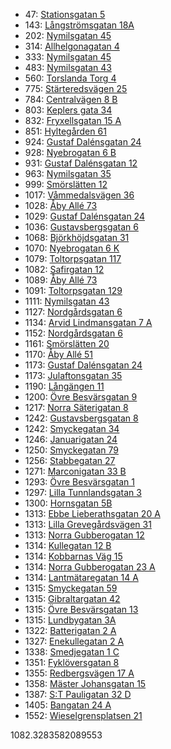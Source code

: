 - 47: [Stationsgatan 5](https://www.homeq.se/lagenhet/58838-2rum-ytterby-vastra-gotalands-lan-stationsgatan/?ht_source=individual.58838&ht_container=search_results_list&ht_position=78&)
- 143: [Långströmsgatan 18A](https://www.homeq.se/lagenhet/59114-2rum-goteborg-vastra-gotalands-lan-langstromsgatan/?ht_source=individual.59114&ht_container=search_results_list&ht_position=66&)
- 202: [Nymilsgatan 45](https://www.homeq.se/lagenhet/58821-2rum-goteborg-vastra-gotalands-lan-nymilsgatan/?ht_source=individual.58821&ht_container=search_results_list&ht_position=13&)
- 314: [Allhelgonagatan 4](https://www.homeq.se/lagenhet/59175-3rum-goteborg-vastra-gotalands-lan-allhelgonagatan/?ht_source=individual.59175&ht_container=search_results_list&ht_position=72&)
- 333: [Nymilsgatan 45](https://www.homeq.se/lagenhet/59058-2rum-goteborg-vastra-gotalands-lan-nymilsgatan/?ht_source=individual.59058&ht_container=search_results_list&ht_position=12&)
- 483: [Nymilsgatan 43](https://www.homeq.se/lagenhet/59056-2rum-goteborg-vastra-gotalands-lan-nymilsgatan/?ht_source=individual.59056&ht_container=search_results_list&ht_position=11&)
- 560: [Torslanda Torg 4](https://www.homeq.se/lagenhet/56863-2rum-torslanda-vastra-gotalands-lan-torslanda-torg/?ht_source=individual.56863&ht_container=search_results_list&ht_position=77&)
- 775: [Stärteredsvägen 25](https://www.homeq.se/lagenhet/58970-2rum-goteborg-vastra-gotalands-lan-starteredsvagen/?ht_source=individual.58970&ht_container=search_results_list&ht_position=76&)
- 784: [Centralvägen 8 B](https://www.homeq.se/lagenhet/58982-2rum-goteborg-vastra-gotalands-lan-centralvagen/?ht_source=individual.58982&ht_container=search_results_list&ht_position=37&)
- 803: [Keplers gata 34](https://www.homeq.se/lagenhet/58571-2rum-goteborg-vastra-gotalands-lan-keplers-gata/?ht_source=individual.58571&ht_container=search_results_list&ht_position=73&)
- 832: [Fryxellsgatan 15 A](https://www.homeq.se/lagenhet/57460-2rum-goteborg-vastra-gotalands-lan-fryxellsgatan/?ht_source=individual.57460&ht_container=search_results_list&ht_position=60&)
- 851: [Hyltegården 61](https://www.homeq.se/lagenhet/59141-2rum-goteborg-vastra-gotalands-lan-hyltegarden/?ht_source=individual.59141&ht_container=search_results_list&ht_position=4&)
- 924: [Gustaf Dalénsgatan 24](https://www.homeq.se/lagenhet/58874-2rum-goteborg-vastra-gotalands-lan-gustaf-dalensgatan/?ht_source=individual.58874&ht_container=search_results_list&ht_position=59&)
- 928: [Nyebrogatan 6 B](https://www.homeq.se/lagenhet/57057-2rum-alingsas-vastra-gotalands-lan-nyebrogatan/?ht_source=individual.57057&ht_container=search_results_list&ht_position=85&)
- 931: [Gustaf Dalénsgatan 12](https://www.homeq.se/lagenhet/58525-2rum-goteborg-vastra-gotalands-lan-gustaf-dalensgatan/?ht_source=individual.58525&ht_container=search_results_list&ht_position=52&)
- 963: [Nymilsgatan 35](https://www.homeq.se/lagenhet/58818-2rum-goteborg-vastra-gotalands-lan-nymilsgatan/?ht_source=individual.58818&ht_container=search_results_list&ht_position=16&)
- 999: [Smörslätten 12](https://www.homeq.se/lagenhet/58658-3rum-goteborg-vastra-gotalands-lan-smorslatten/?ht_source=individual.58658&ht_container=search_results_list&ht_position=62&)
- 1017: [Våmmedalsvägen 36](https://www.homeq.se/lagenhet/57695-3rum-kallered-vastra-gotalands-lan-vammedalsvagen/?ht_source=individual.57695&ht_container=search_results_list&ht_position=10&)
- 1028: [Åby Allé 73](https://www.homeq.se/lagenhet/58453-2rum-goteborg-vastra-gotalands-lan-aby-alle/?ht_source=individual.58453&ht_container=search_results_list&ht_position=2&)
- 1029: [Gustaf Dalénsgatan 24](https://www.homeq.se/lagenhet/58527-2rum-goteborg-vastra-gotalands-lan-gustaf-dalensgatan/?ht_source=individual.58527&ht_container=search_results_list&ht_position=57&)
- 1036: [Gustavsbergsgatan 6](https://www.homeq.se/lagenhet/59112-2rum-molndal-vastra-gotalands-lan-gustavsbergsgatan/?ht_source=individual.59112&ht_container=search_results_list&ht_position=17&)
- 1068: [Björkhöjdsgatan 31](https://www.homeq.se/lagenhet/58864-2rum-vastra-frolunda-vastra-gotalands-lan-bjorkhojdsgatan/?ht_source=individual.58864&ht_container=search_results_list&ht_position=22&)
- 1070: [Nyebrogatan 6 K](https://www.homeq.se/lagenhet/57059-2rum-alingsas-vastra-gotalands-lan-nyebrogatan/?ht_source=individual.57059&ht_container=search_results_list&ht_position=84&)
- 1079: [Toltorpsgatan 117](https://www.homeq.se/lagenhet/56342-2rum-molndal-vastra-gotalands-lan-toltorpsgatan/?ht_source=individual.56342&ht_container=search_results_list&ht_position=7&)
- 1082: [Safirgatan 12](https://www.homeq.se/lagenhet/58518-2rum-vastra-frolunda-vastra-gotalands-lan-safirgatan/?ht_source=individual.58518&ht_container=search_results_list&ht_position=9&)
- 1089: [Åby Allé 73](https://www.homeq.se/lagenhet/58051-2rum-goteborg-vastra-gotalands-lan-aby-alle/?ht_source=individual.58051&ht_container=search_results_list&ht_position=3&)
- 1091: [Toltorpsgatan 129](https://www.homeq.se/lagenhet/56343-2rum-molndal-vastra-gotalands-lan-toltorpsgatan/?ht_source=individual.56343&ht_container=search_results_list&ht_position=6&)
- 1111: [Nymilsgatan 43](https://www.homeq.se/lagenhet/57719-2rum-goteborg-vastra-gotalands-lan-nymilsgatan/?ht_source=individual.57719&ht_container=search_results_list&ht_position=15&)
- 1127: [Nordgårdsgatan 6](https://www.homeq.se/lagenhet/58893-2rum-goteborg-vastra-gotalands-lan-nordgardsgatan/?ht_source=individual.58893&ht_container=search_results_list&ht_position=28&)
- 1134: [Arvid Lindmansgatan 7 A](https://www.homeq.se/lagenhet/58193-2rum-goteborg-vastra-gotalands-lan-arvid-lindmansgatan/?ht_source=individual.58193&ht_container=search_results_list&ht_position=67&)
- 1152: [Nordgårdsgatan 6](https://www.homeq.se/lagenhet/58523-2rum-goteborg-vastra-gotalands-lan-nordgardsgatan/?ht_source=individual.58523&ht_container=search_results_list&ht_position=29&)
- 1161: [Smörslätten 20](https://www.homeq.se/lagenhet/58654-2rum-goteborg-vastra-gotalands-lan-smorslatten/?ht_source=individual.58654&ht_container=search_results_list&ht_position=61&)
- 1170: [Åby Allé 51](https://www.homeq.se/lagenhet/58450-2rum-goteborg-vastra-gotalands-lan-aby-alle/?ht_source=individual.58450&ht_container=search_results_list&ht_position=1&)
- 1173: [Gustaf Dalénsgatan 24](https://www.homeq.se/lagenhet/57679-2rum-goteborg-vastra-gotalands-lan-gustaf-dalensgatan/?ht_source=individual.57679&ht_container=search_results_list&ht_position=58&)
- 1173: [Julaftonsgatan 35](https://www.homeq.se/lagenhet/59109-2rum-goteborg-vastra-gotalands-lan-julaftonsgatan/?ht_source=individual.59109&ht_container=search_results_list&ht_position=75&)
- 1190: [Långängen 11](https://www.homeq.se/lagenhet/57677-2rum-goteborg-vastra-gotalands-lan-langangen/?ht_source=individual.57677&ht_container=search_results_list&ht_position=51&)
- 1200: [Övre Besvärsgatan 9](https://www.homeq.se/lagenhet/57524-3rum-goteborg-vastra-gotalands-lan-ovre-besvarsgatan/?ht_source=individual.57524&ht_container=search_results_list&ht_position=32&)
- 1217: [Norra Säterigatan 8](https://www.homeq.se/lagenhet/58683-2rum-goteborg-vastra-gotalands-lan-norra-saterigatan/?ht_source=individual.58683&ht_container=search_results_list&ht_position=45&)
- 1242: [Gustavsbergsgatan 8](https://www.homeq.se/lagenhet/57971-2rum-molndal-vastra-gotalands-lan-gustavsbergsgatan/?ht_source=individual.57971&ht_container=search_results_list&ht_position=18&)
- 1242: [Smyckegatan 34](https://www.homeq.se/lagenhet/58858-3rum-vastra-frolunda-vastra-gotalands-lan-smyckegatan/?ht_source=individual.58858&ht_container=search_results_list&ht_position=24&)
- 1246: [Januarigatan 24](https://www.homeq.se/lagenhet/59111-3rum-goteborg-vastra-gotalands-lan-januarigatan/?ht_source=individual.59111&ht_container=search_results_list&ht_position=74&)
- 1250: [Smyckegatan 79](https://www.homeq.se/lagenhet/58590-3rum-vastra-frolunda-vastra-gotalands-lan-smyckegatan/?ht_source=individual.58590&ht_container=search_results_list&ht_position=26&)
- 1256: [Stabbegatan 27](https://www.homeq.se/lagenhet/54249-2rum-goteborg-vastra-gotalands-lan-stabbegatan/?ht_source=individual.54249&ht_container=search_results_list&ht_position=50&)
- 1271: [Marconigatan 33 B](https://www.homeq.se/lagenhet/57972-2rum-vastra-frolunda-vastra-gotalands-lan-marconigatan/?ht_source=individual.57972&ht_container=search_results_list&ht_position=8&)
- 1293: [Övre Besvärsgatan 1](https://www.homeq.se/lagenhet/57536-2rum-goteborg-vastra-gotalands-lan-ovre-besvarsgatan/?ht_source=individual.57536&ht_container=search_results_list&ht_position=34&)
- 1297: [Lilla Tunnlandsgatan 3](https://www.homeq.se/lagenhet/56749-2rum-goteborg-vastra-gotalands-lan-lilla-tunnlandsgatan/?ht_source=individual.56749&ht_container=search_results_list&ht_position=19&)
- 1300: [Hornsgatan 5B](https://www.homeq.se/lagenhet/58842-3rum-goteborg-vastra-gotalands-lan-hornsgatan/?ht_source=individual.58842&ht_container=search_results_list&ht_position=64&)
- 1313: [Ebbe Lieberathsgatan 20 A](https://www.homeq.se/lagenhet/56818-2rum-goteborg-vastra-gotalands-lan-ebbe-lieberathsgatan/?ht_source=individual.56818&ht_container=search_results_list&ht_position=21&)
- 1313: [Lilla Grevegårdsvägen 31](https://www.homeq.se/lagenhet/57077-3rum-vastra-frolunda-vastra-gotalands-lan-lilla-grevegardsvagen/?ht_source=individual.57077&ht_container=search_results_list&ht_position=27&)
- 1313: [Norra Gubberogatan 12](https://www.homeq.se/lagenhet/57294-2rum-goteborg-vastra-gotalands-lan-norra-gubberogatan/?ht_source=individual.57294&ht_container=search_results_list&ht_position=44&)
- 1314: [Kullegatan 12 B](https://www.homeq.se/lagenhet/58491-3rum-goteborg-vastra-gotalands-lan-kullegatan/?ht_source=individual.58491&ht_container=search_results_list&ht_position=23&)
- 1314: [Kobbarnas Väg 15](https://www.homeq.se/lagenhet/58042-2rum-goteborg-vastra-gotalands-lan-kobbarnas-vag/?ht_source=individual.58042&ht_container=search_results_list&ht_position=41&)
- 1314: [Norra Gubberogatan 23 A](https://www.homeq.se/lagenhet/59189-2rum-goteborg-vastra-gotalands-lan-norra-gubberogatan/?ht_source=individual.59189&ht_container=search_results_list&ht_position=42&)
- 1314: [Lantmätaregatan 14 A](https://www.homeq.se/lagenhet/57678-2rum-goteborg-vastra-gotalands-lan-lantmataregatan/?ht_source=individual.57678&ht_container=search_results_list&ht_position=56&)
- 1315: [Smyckegatan 59](https://www.homeq.se/lagenhet/58623-3rum-vastra-frolunda-vastra-gotalands-lan-smyckegatan/?ht_source=individual.58623&ht_container=search_results_list&ht_position=25&)
- 1315: [Gibraltargatan 42](https://www.homeq.se/lagenhet/54220-2rum-goteborg-vastra-gotalands-lan-gibraltargatan/?ht_source=individual.54220&ht_container=search_results_list&ht_position=31&)
- 1315: [Övre Besvärsgatan 13](https://www.homeq.se/lagenhet/57532-2rum-goteborg-vastra-gotalands-lan-ovre-besvarsgatan/?ht_source=individual.57532&ht_container=search_results_list&ht_position=33&)
- 1315: [Lundbygatan 3A](https://www.homeq.se/lagenhet/56890-2rum-goteborg-vastra-gotalands-lan-lundbygatan/?ht_source=individual.56890&ht_container=search_results_list&ht_position=47&)
- 1322: [Batterigatan 2 A](https://www.homeq.se/lagenhet/57070-3rum-goteborg-vastra-gotalands-lan-batterigatan/?ht_source=individual.57070&ht_container=search_results_list&ht_position=65&)
- 1327: [Enekullegatan 2 A](https://www.homeq.se/lagenhet/54976-2rum-goteborg-vastra-gotalands-lan-enekullegatan/?ht_source=individual.54976&ht_container=search_results_list&ht_position=48&)
- 1338: [Smedjegatan 1 C](https://www.homeq.se/lagenhet/57587-2rum-goteborg-vastra-gotalands-lan-smedjegatan/?ht_source=individual.57587&ht_container=search_results_list&ht_position=38&)
- 1351: [Fyklöversgatan 8](https://www.homeq.se/lagenhet/57537-4rum-goteborg-vastra-gotalands-lan-fykloversgatan/?ht_source=individual.57537&ht_container=search_results_list&ht_position=63&)
- 1355: [Redbergsvägen 17 A](https://www.homeq.se/lagenhet/58490-2rum-goteborg-vastra-gotalands-lan-redbergsvagen/?ht_source=individual.58490&ht_container=search_results_list&ht_position=46&)
- 1358: [Mäster Johansgatan 15](https://www.homeq.se/lagenhet/58044-2rum-goteborg-vastra-gotalands-lan-master-johansgatan/?ht_source=individual.58044&ht_container=search_results_list&ht_position=43&)
- 1387: [S:T Pauligatan 32 D](https://www.homeq.se/lagenhet/58199-3rum-goteborg-vastra-gotalands-lan-s:t-pauligatan/?ht_source=individual.58199&ht_container=search_results_list&ht_position=39&)
- 1405: [Bangatan 24 A](https://www.homeq.se/lagenhet/57075-2rum-goteborg-vastra-gotalands-lan-bangatan/?ht_source=individual.57075&ht_container=search_results_list&ht_position=36&)
- 1552: [Wieselgrensplatsen 21](https://www.homeq.se/lagenhet/57873-2rum-goteborg-vastra-gotalands-lan-wieselgrensplatsen/?ht_source=individual.57873&ht_container=search_results_list&ht_position=55&)

1082.3283582089553
